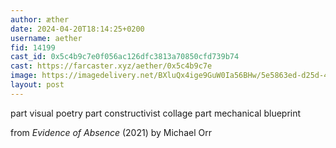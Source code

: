```yaml
---
author: æther
date: 2024-04-20T18:14:25+0200
username: aether
fid: 14199
cast_id: 0x5c4b9c7e0f056ac126dfc3813a70850cfd739b74
cast: https://farcaster.xyz/aether/0x5c4b9c7e
image: https://imagedelivery.net/BXluQx4ige9GuW0Ia56BHw/5e5863ed-d25d-480b-a591-64d758556100/original
layout: post
---
```


part visual poetry
part constructivist collage
part mechanical blueprint

from _Evidence of Absence_ (2021)
by Michael Orr

<img src='https://imagedelivery.net/BXluQx4ige9GuW0Ia56BHw/5e5863ed-d25d-480b-a591-64d758556100/original' alt='' referrerpolicy='no-referrer'/>
